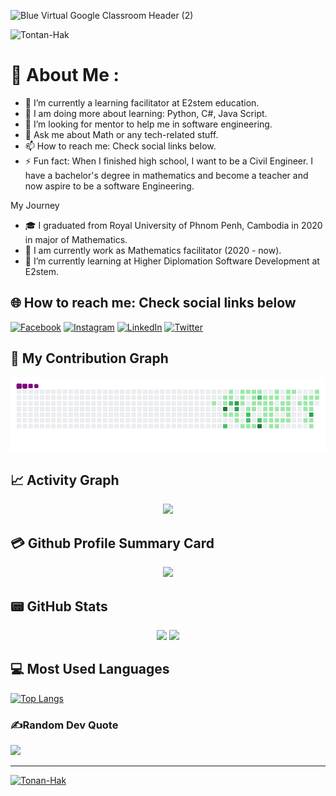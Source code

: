 ![Blue Virtual Google Classroom Header (2)](https://user-images.githubusercontent.com/85992213/179361150-a94ef864-44ea-4d00-ba03-104716f62eaf.png)
<p align="left"> <img src="https://komarev.com/ghpvc/?username=Tontan-Hak&label=Views&color=blue&style=plastic&style=for-the-badge" alt="Tontan-Hak" /> </p>

# 💫 About Me :
- 🚀 I’m currently a learning facilitator at E2stem education.
- 🌱 I am doing more about learning: Python, C#, Java Script.
- 👯 I’m looking for mentor to help me in software engineering.
- 💬 Ask me about Math or any tech-related stuff.
- 📫 How to reach me: Check social links below.
- ⚡ Fun fact: When I finished high school, I want to be a Civil Engineer. I have a bachelor's degree in mathematics and become a teacher and now aspire to be a software Engineering.

My Journey
- 🎓 I graduated from Royal University of Phnom Penh, Cambodia in 2020 in major of Mathematics.
- 🏫 I am currently work as Mathematics facilitator (2020 - now).
- 🔭 I’m currently learning at Higher Diplomation Software Development at E2stem.

## 🌐 How to reach me: Check social links below
[![Facebook](https://img.shields.io/badge/Facebook-0077B5?style=for-the-badge&logo=Facebook&logoColor=white)](https://www.facebook.com/profile.php?id=100004905372662)
[![Instagram](https://img.shields.io/badge/Instagram-E4405F?style=for-the-badge&logo=instagram&logoColor=white)](https://www.instagram.com/hak_tontan/?hl=en) [![LinkedIn](https://img.shields.io/badge/LinkedIn-0077B5?style=for-the-badge&logo=linkedin&logoColor=white)](https://www.linkedin.com/in/hak-tontan-524897134/) [![Twitter](https://img.shields.io/twitter/follow/HakTontan?logo=Twitter&style=for-the-badge)](https://twitter.com/HakTontan)

## 🐍 My Contribution Graph
![snake gif](https://github.com/Tontan-Hak/Tontan-Hak/blob/output/github-contribution-grid-snake.gif)

## 📈 Activity Graph
<p align="center">
	<img src="https://activity-graph.herokuapp.com/graph?username=Tontan-Hak&theme=minimal"/>
</p>

## 💳 Github Profile Summary Card
<p align="center">
  <img src="https://github-profile-summary-cards.vercel.app/api/cards/profile-details?username=Tontan-Hak&theme=vue"/>
</p>

## 📟 GitHub Stats
<p align="center">
	<img width="48%" src="https://github-readme-stats.vercel.app/api?username=Tontan-Hak&show_icons=true&theme=vue" />
	<img width="48%" src="https://github-readme-streak-stats.herokuapp.com/?user=Tontan-Hak&theme=vue" />
</p>

## 💻 Most Used Languages
[![Top Langs](https://github-readme-stats.vercel.app/api/top-langs/?username=Tontan-Hak&layout=compact)](https://github.com/Tontan-Hak/github-readme-stats)

### ✍️Random Dev Quote
![](https://quotes-github-readme.vercel.app/api?type=horizontal&theme=vue)

---
[![Tonan-Hak](https://visitcount.itsvg.in/api?id=Tontan-Hak&icon=0&color=1)](https://visitcount.itsvg.in)

